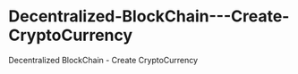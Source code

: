 # Decentralized-BlockChain---Create-CryptoCurrency
Decentralized BlockChain - Create CryptoCurrency
